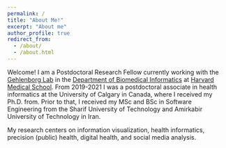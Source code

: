 ```yaml
---
permalink: /
title: "About Me!"
excerpt: "About me"
author_profile: true
redirect_from: 
  - /about/
  - /about.html
---
```


Welcome! I am a Postdoctoral Research Fellow currently working with the [Gehlenborg Lab](http://gehlenborglab.org/) in the [Department of Biomedical Informatics](http://dbmi.hms.harvard.edu/) at [Harvard Medical School](http://hms.harvard.edu/). From 2019-2021 I was a postdoctoral associate in health informatics at the University of Calgary in Canada, where I received my Ph.D. from. Prior to that, I received my MSc and BSc in Software Engineering from the Sharif University of Technology and Amirkabir University of Technology in Iran. 


My research centers on information visualization, health informatics, precision (public) health, digital health, and social media analysis.